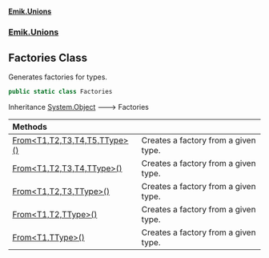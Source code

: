 #### [Emik.Unions](index.md 'index')
### [Emik.Unions](Emik.Unions.md 'Emik.Unions')

## Factories Class

Generates factories for types.

```csharp
public static class Factories
```

Inheritance [System.Object](https://docs.microsoft.com/en-us/dotnet/api/System.Object 'System.Object') &#129106; Factories

| Methods | |
| :--- | :--- |
| [From&lt;T1,T2,T3,T4,T5,TType&gt;()](Factories.From{T1,T2,T3,T4,T5,TType}.md 'Emik.Unions.Factories.From<T1,T2,T3,T4,T5,TType>()') | Creates a factory from a given type. |
| [From&lt;T1,T2,T3,T4,TType&gt;()](Factories.From{T1,T2,T3,T4,TType}.md 'Emik.Unions.Factories.From<T1,T2,T3,T4,TType>()') | Creates a factory from a given type. |
| [From&lt;T1,T2,T3,TType&gt;()](Factories.From{T1,T2,T3,TType}.md 'Emik.Unions.Factories.From<T1,T2,T3,TType>()') | Creates a factory from a given type. |
| [From&lt;T1,T2,TType&gt;()](Factories.From{T1,T2,TType}.md 'Emik.Unions.Factories.From<T1,T2,TType>()') | Creates a factory from a given type. |
| [From&lt;T1,TType&gt;()](Factories.From{T1,TType}.md 'Emik.Unions.Factories.From<T1,TType>()') | Creates a factory from a given type. |
